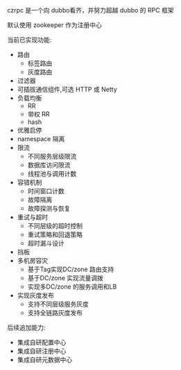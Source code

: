 czrpc 是一个向 dubbo看齐，并努力超越 dubbo 的 RPC 框架

默认使用 zookeeper 作为注册中心

当前已实现功能:
- 路由
    - 标签路由
    - 灰度路由
- 过滤器
- 可插拔通信组件,可选 HTTP 或 Netty
- 负载均衡
    - RR
    - 带权 RR
    - hash
- 优雅启停
- namespace 隔离
- 限流
  - 不同服务层级限流
  - 数据库访问限流
  - 线程池与调用计数
- 容错机制
  - 时间窗口计数
  - 故障隔离
  - 故障探测与恢复
- 重试与超时
  - 不同层级的超时控制
  - 重试策略和回退策略
  - 超时漏斗设计
- 挡板
- 多机房容灾
  - 基于Tag实现DC/zone 路由支持
  - 基于DC/zone 实现流量调拨
  - 实现多DC/zone 的服务调用和LB
- 实现灰度发布
  - 支持不同层级服务灰度
  - 支持全链路灰度发布

后续追加能力: 
- 集成自研配置中心
- 集成自研注册中心
- 集成自研元数据中心